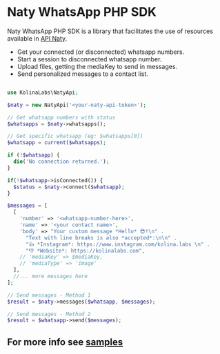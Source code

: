 # Naty WhatsApp PHP SDK

Naty WhatsApp PHP SDK is a library that facilitates the use of resources available in [API Naty](https://secretarianaty.com/).

- Get your connected (or disconnected) whatsapp numbers.
- Start a session to disconnected whatsapp number.
- Upload files, getting the mediaKey to send in messages.
- Send personalized messages to a contact list.

```php

use KolinaLabs\NatyApi;

$naty = new NatyApi('<your-naty-api-token>');

// Get whatsapp numbers with status
$whatsapps = $naty->whatsapps();

// Get specific whatsapp (eg: $whatsapps[0])
$whatsapp = current($whatsapps);

if (!$whatsapp) {
  die('No connection returned.');
}

if(!$whatsapp->isConnected()) {
  $status = $naty->connect($whatsapp);
}

$messages = [
  [
    'number' => '<whatsapp-number-here>',
    'name' => '<your contact name>',
    'body' => "Your custom message *Hello* 😎!\n" .
      "Text with line breaks is also *accepted*:\n\n" .
      "👍 *Instagram*: https://www.instagram.com/kolina.labs \n" .
      "👎 *Website*: https://kolinalabs.com",
    // 'mediaKey' => $mediaKey,
    // 'mediaType' => 'image'
  ],
  //... more messages here
];

// Send messages - Method 1
$result = $naty->messages($whatsapp, $messages);

// Send messages - Method 2
$result = $whatsapp->send($messages);
```

## For more info see [samples](https://github.com/kolinalabs/naty-whatsapp-sdk/samples)
